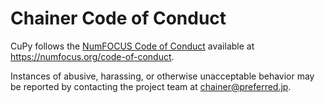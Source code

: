 # Chainer Code of Conduct

CuPy follows the [NumFOCUS Code of Conduct][homepage] available at https://numfocus.org/code-of-conduct.

Instances of abusive, harassing, or otherwise unacceptable behavior may be reported by contacting the project team at chainer@preferred.jp. 

[homepage]: https://numfocus.org/
